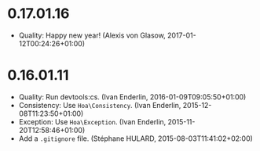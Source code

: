 # 0.17.01.16

  * Quality: Happy new year! (Alexis von Glasow, 2017-01-12T00:24:26+01:00)

# 0.16.01.11

  * Quality: Run devtools:cs. (Ivan Enderlin, 2016-01-09T09:05:50+01:00)
  * Consistency: Use `Hoa\Consistency`. (Ivan Enderlin, 2015-12-08T11:23:50+01:00)
  * Exception: Use `Hoa\Exception`. (Ivan Enderlin, 2015-11-20T12:58:46+01:00)
  * Add a `.gitignore` file. (Stéphane HULARD, 2015-08-03T11:41:02+02:00)

